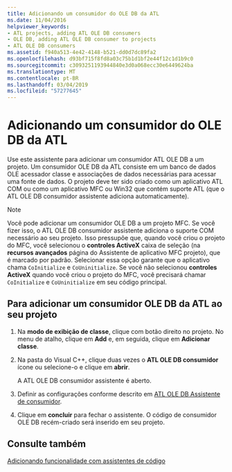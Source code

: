```yaml
---
title: Adicionando um consumidor do OLE DB da ATL
ms.date: 11/04/2016
helpviewer_keywords:
- ATL projects, adding ATL OLE DB consumers
- OLE DB, adding ATL OLE DB consumer to projects
- ATL OLE DB consumers
ms.assetid: f940a513-4e42-4148-b521-dd0d7dc89fa2
ms.openlocfilehash: d93bf715f8fd8a03c75b1d1bf2e44f12c1d1b9c0
ms.sourcegitcommit: c3093251193944840e3d0a068ecc30e6449624ba
ms.translationtype: MT
ms.contentlocale: pt-BR
ms.lasthandoff: 03/04/2019
ms.locfileid: "57277645"
---
```

# <a name="adding-an-atl-ole-db-consumer"></a>Adicionando um consumidor do OLE DB da ATL

Use este assistente para adicionar um consumidor ATL OLE DB a um projeto. Um consumidor OLE DB da ATL consiste em um banco de dados OLE acessador classe e associações de dados necessárias para acessar uma fonte de dados. O projeto deve ter sido criado como um aplicativo ATL COM ou como um aplicativo MFC ou Win32 que contém suporte ATL (que o ATL OLE DB consumidor assistente adiciona automaticamente).

> [!NOTE]
> Você pode adicionar um consumidor OLE DB a um projeto MFC. Se você fizer isso, o ATL OLE DB consumidor assistente adiciona o suporte COM necessário ao seu projeto. Isso pressupõe que, quando você criou o projeto do MFC, você selecionou o **controles ActiveX** caixa de seleção (na **recursos avançados** página do Assistente de aplicativo MFC projeto), que é marcado por padrão. Selecionar essa opção garante que o aplicativo chama `CoInitialize` e `CoUninitialize`. Se você não selecionou **controles ActiveX** quando você criou o projeto do MFC, você precisará chamar `CoInitialize` e `CoUninitialize` em seu código principal.

## <a name="to-add-an-atl-ole-db-consumer-to-your-project"></a>Para adicionar um consumidor OLE DB da ATL ao seu projeto

1. Na **modo de exibição de classe**, clique com botão direito no projeto. No menu de atalho, clique em **Add** e, em seguida, clique em **Adicionar classe**.

1. Na pasta do Visual C++, clique duas vezes o **ATL OLE DB consumidor** ícone ou selecione-o e clique em **abrir**.

   A ATL OLE DB consumidor assistente é aberto.

1. Definir as configurações conforme descrito em [ATL OLE DB Assistente de consumidor](../../atl/reference/atl-ole-db-consumer-wizard.md).

1. Clique em **concluir** para fechar o assistente. O código de consumidor OLE DB recém-criado será inserido em seu projeto.

## <a name="see-also"></a>Consulte também

[Adicionando funcionalidade com assistentes de código](../../ide/adding-functionality-with-code-wizards-cpp.md)
